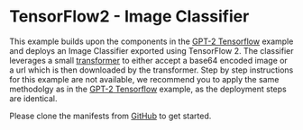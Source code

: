 # TensorFlow2 - Image Classifier

This example builds upon the components in the [GPT-2 Tensorflow](gpt-2/) example and deploys an Image Classifier exported using TensorFlow 2. The classifier leverages a small [transformer](gpt-2/transformer.md) to either accept a base64 encoded image or a url which is then downloaded by the transformer. Step by step instructions for this example are not available, we recommend you to apply the same methodolgy as in the [GPT-2 Tensorflow](gpt-2/) example, as the deployment steps are identical.&#x20;

Please clone the manifests from [GitHub](https://github.com/coreweave/kubernetes-cloud/tree/master/online-inference/image-classifier) to get started.
